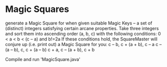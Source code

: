 # Magic Squares
generate a Magic Square for when given suitable Magic Keys – a set of (distinct) integers satisfying certain arcane properties.
Take three integers and sort them into ascending order (a, b, c) with the following conditions:
0 < a < b < (c – a) and b!=2a
If these conditions hold, the SquareMaster will conjure up (i.e. print out) a Magic Square for you:
c – b, c + (a + b), c – a
c – (a – b), c, c + (a – b)
c + a, c – (a + b), c + b

Compile and run 'MagicSquare.java'
